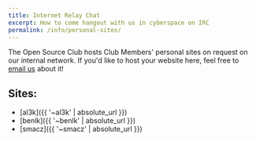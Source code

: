 ```yaml
---
title: Internet Relay Chat
excerpt: How to come hangout with us in cyberspace on IRC
permalink: /info/personal-sites/
---
```


The Open Source Club hosts Club Members' personal sites on request on our internal network. If you'd like to host your website here, feel free to [email us](mailto://info@opensource.osu.edu) about it!

## Sites:

- [al3k]({{ '~al3k' | absolute_url }})
- [benlk]({{ '~benlk' | absolute_url }})
- [smacz]({{ '~smacz' | absolute_url }})
